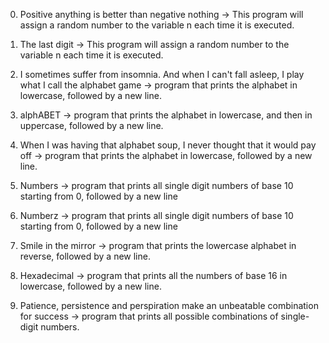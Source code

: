 0.  Positive anything is better than negative nothing -> This program will assign a random number to the variable n each time it is executed.

1. The last digit -> This program will assign a random number to the variable n each time it is executed.

2.  I sometimes suffer from insomnia. And when I can't fall asleep, I play what I call the alphabet game -> program that prints the alphabet in lowercase, followed by a new line.

3. alphABET -> program that prints the alphabet in lowercase, and then in uppercase, followed by a new line.

4. When I was having that alphabet soup, I never thought that it would pay off -> program that prints the alphabet in lowercase, followed by a new line.

5. Numbers -> program that prints all single digit numbers of base 10 starting from 0, followed by a new line

6. Numberz -> program that prints all single digit numbers of base 10 starting from 0, followed by a new line

7.  Smile in the mirror -> program that prints the lowercase alphabet in reverse, followed by a new line.

8. Hexadecimal ->  program that prints all the numbers of base 16 in lowercase, followed by a new line.

9. Patience, persistence and perspiration make an unbeatable combination for success ->  program that prints all possible combinations of single-digit numbers.
